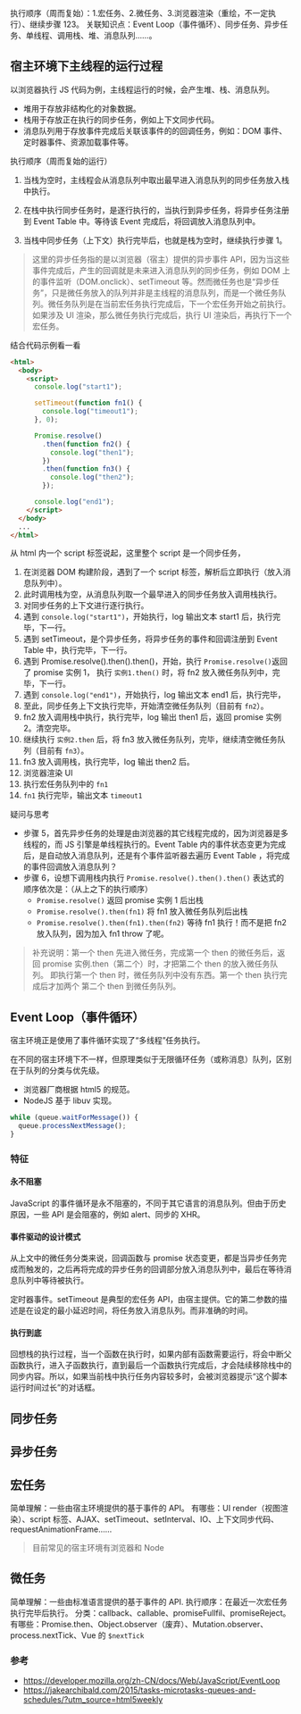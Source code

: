 执行顺序（周而复始）：1.宏任务、2.微任务、3.浏览器渲染（重绘，不一定执行）、继续步骤 123。
关联知识点：Event Loop（事件循环）、同步任务、异步任务、单线程、调用栈、堆、消息队列……。

## 宿主环境下主线程的运行过程

以浏览器执行 JS 代码为例，主线程运行的时候，会产生堆、栈、消息队列。

- 堆用于存放非结构化的对象数据。
- 栈用于存放正在执行的同步任务，例如上下文同步代码。
- 消息队列用于存放事件完成后关联该事件的的回调任务，例如：DOM 事件、定时器事件、资源加载事件等。

执行顺序（周而复始的运行）

1. 当栈为空时，主线程会从消息队列中取出最早进入消息队列的同步任务放入栈中执行。

2. 在栈中执行同步任务时，是逐行执行的，当执行到异步任务，将异步任务注册到 Event Table 中。等待该 Event 完成后，将回调放入消息队列中。

3. 当栈中同步任务（上下文）执行完毕后，也就是栈为空时，继续执行步骤 1。

> 这里的异步任务指的是以浏览器（宿主）提供的异步事件 API，因为当这些事件完成后，产生的回调就是未来进入消息队列的同步任务，例如 DOM 上的事件监听（DOM.onclick）、setTimeout 等。然而微任务也是“异步任务”，只是微任务放入的队列并非是主线程的消息队列，而是一个微任务队列。微任务队列是在当前宏任务执行完成后，下一个宏任务开始之前执行。如果涉及 UI 渲染，那么微任务执行完成后，执行 UI 渲染后，再执行下一个宏任务。

结合代码示例看一看

```html
<html>
  <body>
    <script>
      console.log("start1");

      setTimeout(function fn1() {
        console.log("timeout1");
      }, 0);

      Promise.resolve()
        .then(function fn2() {
          console.log("then1");
        })
        .then(function fn3() {
          console.log("then2");
        });

      console.log("end1");
    </script>
  </body>
  ...
</html>
```

从 html 内一个 script 标签说起，这里整个 script 是一个同步任务，

1. 在浏览器 DOM 构建阶段，遇到了一个 script 标签，解析后立即执行（放入消息队列中）。
2. 此时调用栈为空，从消息队列取一个最早进入的同步任务放入调用栈执行。
3. 对同步任务的上下文进行逐行执行。
4. 遇到 `console.log("start1")`，开始执行，log 输出文本 start1 后，执行完毕，下一行。
5. 遇到 setTimeout，是个异步任务，将异步任务的事件和回调注册到 Event Table 中，执行完毕，下一行。
6. 遇到 Promise.resolve().then().then()，开始，执行 `Promise.resolve()`返回了 promise 实例 1， 执行 `实例1.then()` 时，将 fn2 放入微任务队列中，完毕，下一行。
7. 遇到 `console.log("end1")`，开始执行，log 输出文本 end1 后，执行完毕，
8. 至此，同步任务上下文执行完毕，开始清空微任务队列（目前有 `fn2`）。
9. fn2 放入调用栈中执行，执行完毕，log 输出 then1 后，返回 promise 实例 2。清空完毕。
10. 继续执行 `实例2.then` 后，将 fn3 放入微任务队列，完毕，继续清空微任务队列（目前有 `fn3`）。
11. fn3 放入调用栈，执行完毕，log 输出 then2 后。
12. 浏览器渲染 UI
13. 执行宏任务队列中的 `fn1`
14. `fn1` 执行完毕，输出文本 `timeout1`

疑问与思考

- 步骤 5，首先异步任务的处理是由浏览器的其它线程完成的，因为浏览器是多线程的，而 JS 引擎是单线程执行的。Event Table 内的事件状态变更为完成后，是自动放入消息队列，还是有个事件监听器去遍历 Event Table ，将完成的事件回调放入消息队列？
- 步骤 6，设想下调用栈内执行 `Promise.resolve().then().then()` 表达式的顺序依次是：（从上之下的执行顺序）
  - `Promise.resolve()` 返回 promise 实例 1 后出栈
  - `Promise.resolve().then(fn1)` 将 fn1 放入微任务队列后出栈
  - `Promise.resolve().then(fn1).then(fn2)` 等待 fn1 执行！而不是把 fn2 放入队列，因为加入 fn1 throw 了呢。

> 补充说明：第一个 then 先进入微任务，完成第一个 then 的微任务后，返回 promise 实例.then（第二个）时，才把第二个 then 的放入微任务队列。 即执行第一个 then 时，微任务队列中没有东西。第一个 then 执行完成后才加两个 第二个 then 到微任务队列。

## Event Loop（事件循环）

宿主环境正是使用了事件循环实现了“多线程”任务执行。

在不同的宿主环境下不一样，但原理类似于无限循环任务（或称消息）队列，区别在于队列的分类与优先级。

- 浏览器厂商根据 html5 的规范。
- NodeJS 基于 libuv 实现。

```javascript
while (queue.waitForMessage()) {
  queue.processNextMessage();
}
```

### 特征

#### 永不阻塞

JavaScript 的事件循环是永不阻塞的，不同于其它语言的消息队列。但由于历史原因，一些 API 是会阻塞的，例如 alert、同步的 XHR。

#### 事件驱动的设计模式

从上文中的微任务分类来说，回调函数与 promise 状态变更，都是当异步任务完成而触发的，之后再将完成的异步任务的回调部分放入消息队列中，最后在等待消息队列中等待被执行。

定时器事件。setTimeout 是典型的宏任务 API，由宿主提供。它的第二参数的描述是在设定的最小延迟时间，将任务放入消息队列。而非准确的时间。

#### 执行到底

回想栈的执行过程，当一个函数在执行时，如果内部有函数需要运行，将会中断父函数执行，进入子函数执行，直到最后一个函数执行完成后，才会陆续移除栈中的同步内容。所以，如果当前栈中执行任务内容较多时，会被浏览器提示“这个脚本运行时间过长”的对话框。

## 同步任务

## 异步任务

## 宏任务

简单理解：一些由宿主环境提供的基于事件的 API。
有哪些：UI render（视图渲染）、script 标签、AJAX、setTimeout、setInterval、IO、上下文同步代码、requestAnimationFrame……

> 目前常见的宿主环境有浏览器和 Node

## 微任务

简单理解：一些由标准语言提供的基于事件的 API.
执行顺序：在最近一次宏任务执行完毕后执行。
分类：callback、callable、promiseFullfil、promiseReject。
有哪些：Promise.then、Object.observer（废弃）、Mutation.observer、process.nextTick、Vue 的 `$nextTick`

### 参考

- https://developer.mozilla.org/zh-CN/docs/Web/JavaScript/EventLoop
- https://jakearchibald.com/2015/tasks-microtasks-queues-and-schedules/?utm_source=html5weekly
